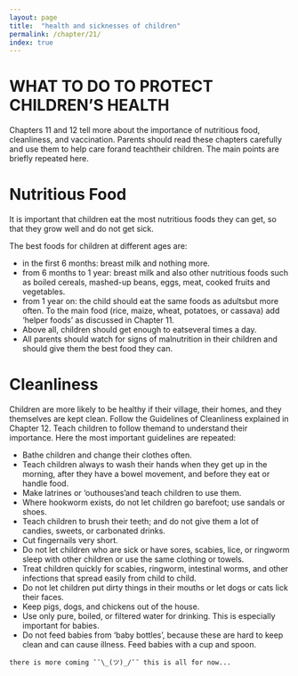 ```yaml
---
layout: page
title:  "health and sicknesses of children"
permalink: /chapter/21/
index: true
---
```


# WHAT TO DO TO PROTECT CHILDREN’S HEALTH

Chapters 11 and 12 tell more about the importance of nutritious food, cleanliness, and vaccination. Parents should read these chapters carefully and use them to help care forand teachtheir children. The main points are briefly repeated here.

# Nutritious Food

It is important that children eat the most nutritious foods they can get, so that they grow well and do not get sick.

The best foods for children at different ages are:

  - in the first 6 months: breast milk and nothing more.
  - from 6 months to 1 year: breast milk and also other nutritious foods such as boiled cereals, mashed-up beans, eggs, meat, cooked fruits and vegetables.
  - from 1 year on: the child should eat the same foods as adultsbut more often. To the main food (rice, maize, wheat, potatoes, or cassava) add ‘helper foods’ as discussed in Chapter 11.
  - Above all, children should get enough to eatseveral times a day.
  - All parents should watch for signs of malnutrition in their children and should give them the best food they can.

# Cleanliness

Children are more likely to be healthy if their village, their homes, and they themselves are kept clean. Follow the Guidelines of Cleanliness explained in
Chapter 12. Teach children to follow themand to understand their importance. Here the most important guidelines are repeated:

  - Bathe children and change their clothes often.
  - Teach children always to wash their hands when they get up in the morning, after they have a bowel movement, and before they eat or handle food.
  - Make latrines or ‘outhouses’and teach children to use them.
  - Where hookworm exists, do not let children go barefoot; use sandals or shoes.
  - Teach children to brush their teeth; and do not give them a lot of candies, sweets, or carbonated drinks.
  - Cut fingernails very short.
  - Do not let children who are sick or have sores, scabies, lice, or ringworm sleep with other children or use the same clothing or towels.
  - Treat children quickly for scabies, ringworm, intestinal worms, and other infections that spread easily from child to child.
  - Do not let children put dirty things in their mouths or let dogs or cats lick their faces.
  - Keep pigs, dogs, and chickens out of the house.
  - Use only pure, boiled, or filtered water for drinking. This is especially important for babies.
  - Do not feed babies from ‘baby bottles’, because these are hard to keep clean and can cause illness. Feed babies with a cup and spoon.


```
there is more coming ¯¯\_(ツ)_/¯¯ this is all for now...
```
